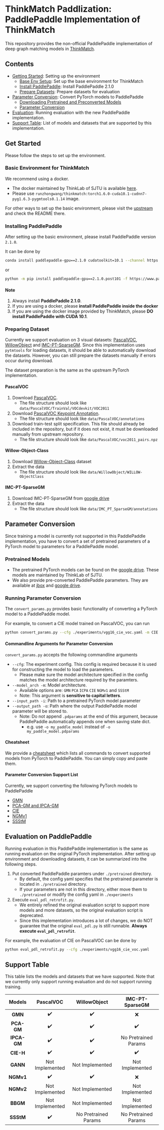 # ThinkMatch Paddlization: PaddlePaddle Implementation of ThinkMatch

This repository provides the non-official PaddlePaddle implementation of deep graph matching models in [ThinkMatch](https://github.com/Thinklab-SJTU/ThinkMatch).

## Contents

- [Getting Started](#get-started): Setting up the environment
  - [Base Env Setup](#basic-environment-for-thinkmatch): Set up the base environment for ThinkMatch
  - [Install PaddlePaddle](#installing-paddlepaddle): Install PaddlePaddle 2.1.0
  - [Prepare Datasets](#preparing-dataset): Prepare datasets for evaluation
- [Parameter Conversion](#parameter-conversion): Convert PyTorch models to PaddlePaddle
  - [Downloading Pretrained and Preconverted Models](#pretrained-models)
  - [Parameter Conversion](#running-parameter-conversion)
- [Evaluation](#evaluation-on-paddlepaddle): Running evaluation with the new PaddlePaddle implementation.
- [Support Table](#support-table): List of models and datasets that are supported by this implementation.

## Get Started

Please follow the steps to set up the environment.

### Basic Environment for ThinkMatch

We recommend using a docker.

- The docker maintained by ThinkLab of SJTU is available [here](https://hub.docker.com/r/runzhongwang/thinkmatch).
- Please use `runzhongwang/thinkmatch:torch1.6.0-cuda10.1-cudnn7-pyg1.6.3-pygmtools0.1.14` image.

For other ways to set up the basic environment, please visit the [upstream](https://github.com/Thinklab-SJTU/ThinkMatch) and check the README there.

### Installing PaddlePaddle

After setting up the basic environment, please install PaddlePaddle version `2.1.0`.

It can be done by

```sh
conda install paddlepaddle-gpu==2.1.0 cudatoolkit=10.1 --channel https://mirrors.tuna.tsinghua.edu.cn/anaconda/cloud/Paddle/
```

or

```sh
python -m pip install paddlepaddle-gpu==2.1.0.post101 -f https://www.paddlepaddle.org.cn/whl/linux/mkl/avx/stable.html
```

#### Note

1. Always install **PaddlePaddle 2.1.0**.
2. If you are using a docker, please **install PaddlePaddle inside the docker**
3. If you are using the docker image provided by ThinkMatch, please **DO install PaddlePaddle with CUDA 10.1**.

### Preparing Dataset

Currently we support evaluation on 3 visual datasets: [PascalVOC](#pascalvoc), [WillowObject](#willow-object-class) and [IMC-PT-SparseGM](#imc-pt-sparsegm). Since this implementation uses `pytmtools` for loading datasets, it should be able to automatically download the datasets. However, you can still prepare the datasets manually if errors occur during download.

The dataset preparation is the same as the upstream PyTorch implementation.

#### PascalVOC

1. Download [PascalVOC](http://host.robots.ox.ac.uk/pascal/VOC/voc2011/index.html).
   - The file structure should look like `data/PascalVOC/TrainVal/VOCdevkit/VOC2011`
2. Download [PascalVOC Keypoint Annotation](https://www2.eecs.berkeley.edu/Research/Projects/CS/vision/shape/poselets/voc2011_keypoints_Feb2012.tgz).
   - The file structure should look like `data/PascalVOC/annotations`
3. Download train-test split specification. This file should already be included in the repository, but if it does not exist, it must be downloaded manually from upstream repository.
   - The file structure should look like `data/PascalVOC/voc2011_pairs.npz`

#### Willow-Object-Class

1. Download [Willow-Object-Class](http://www.di.ens.fr/willow/research/graphlearning/WILLOW-ObjectClass_dataset.zip) dataset
2. Extract the data
   - The file structure should look like `data/WillowObject/WILLOW-ObjectClass`

#### IMC-PT-SparseGM

1. Download IMC-PT-SparseGM from [google drive](https://drive.google.com/file/d/1Po9pRMWXTqKK2ABPpVmkcsOq-6K_2v-B/view?usp=sharing)
2. Extract the data
   - The file structure should look like `data/IMC_PT_SparseGM/annotations`

## Parameter Conversion

Since training a model is currently not supported in this PaddlePaddle implementation, you have to convert a set of pretrained parameters of a PyTorch model to parameters for a PaddlePaddle model.

### Pretrained Models

- The pretrained PyTorch models can be found on the [google drive](https://drive.google.com/drive/folders/11xAQlaEsMrRlIVc00nqWrjHf8VOXUxHQ). These models are maintained by ThinkLab of SJTU.
- We also provide pre-converted PaddlePaddle parameters. They are available at [jbox](https://jbox.sjtu.edu.cn/l/31Ll1T) and [google drive](https://drive.google.com/drive/folders/1qO93jTgYgVi9N2FZzZXTMw2QF4HLkOzx?usp=sharing).

### Running Parameter Conversion

The `convert_params.py` provides basic functionality of converting a PyTorch model to a PaddlePaddle model.

For example, to convert a CIE model trained on PascalVOC, you can run

```sh
python convert_params.py --cfg ./experiments/vgg16_cie_voc.yaml -m CIE -i ./pretrained/pretrained_params_vgg16_cie_voc.pt -o ./pretrained/paddle_vgg16_cie_voc
```

#### Commandline Arguments for Parameter Conversion

`convert_params.py` accepts the following commandline arguments

- `--cfg`: The experiment config. This config is required because it is used for constructing the model to load the parameters.
  - Please make sure the model architecture specified in the config matches the model architecture required by the paramters.
- `--model_arch -m`: Model architecture.
  - Available options are: `GMN` `PCA` `ICPA` `CIE` `NGMv1` and `SSStM`
  - Note: This argument is **sensitive to capital letters**.
- `--input_path -i`: Path to a pretrained PyTorch model parameter
- `--output_path -o`: Path where the output PaddlePaddle model parameter will be stored to.
  - Note: Do not append `.pdparams` at the end of this argument, because PaddlePaddle automatically appends one when saving state dict.
    - e.g. use `-o my_paddle_model` instead of `-o my_paddle_model.pdparams`

#### Cheatsheet

We provide a [cheatsheet](./convert_params_cheatsheet.md) which lists all commands to convert supported models from PyTorch to PaddlePaddle. You can simply copy and paste them.

#### Parameter Conversion Support List

Currently, we support converting the following PyTorch models to PaddlePaddle

- [GMN](https://thinkmatch.readthedocs.io/en/latest/guide/models.html#gmn)
- [PCA-GM and IPCA-GM](https://thinkmatch.readthedocs.io/en/latest/guide/models.html#pca-gm)
- [CIE](https://thinkmatch.readthedocs.io/en/latest/guide/models.html#cie-h)
- [NGMv1](https://thinkmatch.readthedocs.io/en/latest/guide/models.html#ngm)
- [SSStM](https://github.com/eliphatfs/ThinkMatch)

## Evaluation on PaddlePaddle

Running evaluation in this PaddlePaddle implementation is the same as running evaluation on the original PyTorch implementation. After setting up environment and downloading datasets, it can be summarized into the following steps.

1. Put converted PaddlePaddle paramters under `./pretrained` directory.
   - By default, the config yaml specifies that the pretrained parameter is located in `./pretrained` directory.
   - If your parameters are not in this directory, either move them to `./pretrained` or modify the config yaml in `./experiments`
2. Execute `eval_pdl_retrofit.py`.
   - We entirely refined the original evaluation script to support more models and more datasets, so the original evaluation script is deprecated.
   - Since this implementation introduces a lot of changes, we do NOT guarantee that the original `eval_pdl.py` is still runnable. **Always execute `eval_pdl_retrofit`**.

For example, the evaluation of CIE on PascalVOC can be done by

```sh
python eval_pdl_retrofit.py --cfg ./experiments/vgg16_cie_voc.yaml
```

## Support Table

This table lists the models and datasets that we have supported. Note that we currently only support running evaluation and do not support running training.

|   Models    |     PascalVOC      |     WillowObject     |   IMC-PT-SparseGM    |
| :---------: | :----------------: | :------------------: | :------------------: |
|   **GMN**   | :heavy_check_mark: |  :heavy_check_mark:  |         :x:          |
| **PCA-GM**  | :heavy_check_mark: |  :heavy_check_mark:  |  :heavy_check_mark:  |
| **IPCA-GM** | :heavy_check_mark: |  :heavy_check_mark:  | No Pretrained Params |
|  **CIE-H**  | :heavy_check_mark: |  :heavy_check_mark:  |  :heavy_check_mark:  |
|  **GANN**   |  Not Implemented   |   Not Implemented    |   Not Implemented    |
|  **NGMv1**  | :heavy_check_mark: |  :heavy_check_mark:  |         :x:          |
|  **NGMv2**  |  Not Implemented   |   Not Implemented    |   Not Implemented    |
|  **BBGM**   |  Not Implemented   |   Not Implemented    |   Not Implemented    |
|  **SSStM**  | :heavy_check_mark: | No Pretrained Params | No Pretrained Params |
